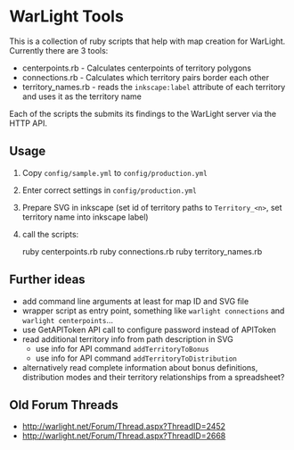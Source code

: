 # WarLight Tools

This is a collection of ruby scripts that help with map creation for WarLight.
Currently there are 3 tools:

* centerpoints.rb - Calculates centerpoints of territory polygons
* connections.rb - Calculates which territory pairs border each other
* territory_names.rb - reads the `inkscape:label` attribute of each territory
  and uses it as the territory name

Each of the scripts the submits its findings to the WarLight server via the
HTTP API.


## Usage

1. Copy `config/sample.yml` to `config/production.yml`
2. Enter correct settings in `config/production.yml`
3. Prepare SVG in inkscape (set id of territory paths to `Territory_<n>`, set
   territory name into inkscape label)
4. call the scripts:

    ruby centerpoints.rb
    ruby connections.rb
    ruby territory_names.rb
 

## Further ideas

* add command line arguments at least for map ID and SVG file
* wrapper script as entry point, something like `warlight connections` and
  `warlight centerpoints`...
* use GetAPIToken API call to configure password instead of APIToken
* read additional territory info from path description in SVG
  * use info for API command `addTerritoryToBonus`
  * use info for API command `addTerritoryToDistribution`
* alternatively read complete information about bonus definitions, distribution
  modes and their territory relationships from a spreadsheet?


## Old Forum Threads

* http://warlight.net/Forum/Thread.aspx?ThreadID=2452
* http://warlight.net/Forum/Thread.aspx?ThreadID=2668
